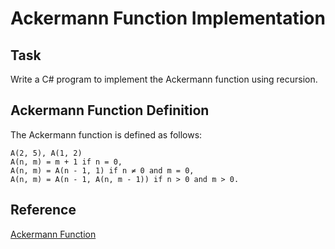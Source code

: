 # Ackermann Function Implementation

## Task

Write a C# program to implement the Ackermann function using recursion.

## Ackermann Function Definition
The Ackermann function is defined as follows:

```
A(2, 5), A(1, 2)            
A(n, m) = m + 1 if n = 0,
A(n, m) = A(n - 1, 1) if n ≠ 0 and m = 0,
A(n, m) = A(n - 1, A(n, m - 1)) if n > 0 and m > 0.

```

## Reference
[Ackermann Function](https://en.wikipedia.org/wiki/Ackermann_function)
